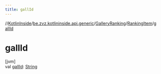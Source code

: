 ```yaml
---
title: gallId
---
```

//[KotlinInside](../../../../index.html)/[be.zvz.kotlininside.api.generic](../../index.html)/[GalleryRanking](../index.html)/[RankingItem](index.html)/[gallId](gall-id.html)



# gallId



[jvm]\
val [gallId](gall-id.html): [String](https://kotlinlang.org/api/latest/jvm/stdlib/kotlin/-string/index.html)




